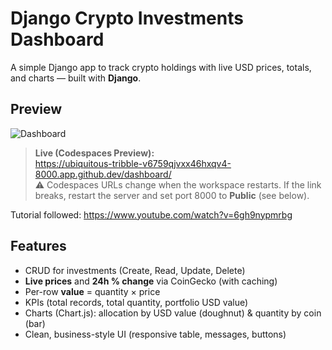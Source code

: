
# Django Crypto Investments Dashboard
A simple Django app to track crypto holdings with live USD prices, totals, and charts — built with **Django**.

## Preview
![Dashboard](/dashboard.png)
> **Live (Codespaces Preview):**  
> https://ubiquitous-tribble-v6759qjvxx46hxqv4-8000.app.github.dev/dashboard/  
> ⚠️ Codespaces URLs change when the workspace restarts. If the link breaks, restart the server and set port 8000 to **Public** (see below).

Tutorial followed: https://www.youtube.com/watch?v=6gh9nypmrbg

##  Features
- CRUD for investments (Create, Read, Update, Delete)
- **Live prices** and **24h % change** via CoinGecko (with caching)
- Per-row **value** = quantity × price
- KPIs (total records, total quantity, portfolio USD value)
- Charts (Chart.js): allocation by USD value (doughnut) & quantity by coin (bar)
- Clean, business-style UI (responsive table, messages, buttons)
